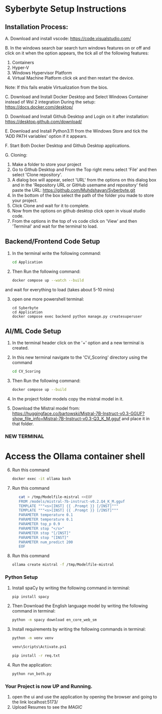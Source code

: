 # Syberbyte Setup Instructions


## Installation Process:

A. Download and install vscode:
https://code.visualstudio.com/

B. In the windows search bar search turn windows features on or off and click on it when the option appears, the tick all of the following features:
1. Containers
2. Hyper-V
3. Windows Hypervisor Platform
4. Virtual Machine Platform
click ok and then restart the device.

Note: If this fails enable Virtualization from the bios. 


C. Download and Install Docker Desktop and Select Windows Container instead of Wsl 2 integration During the setup:
https://docs.docker.com/desktop/

D. Download and Install Github Desktop and Login on it after installation:
https://desktop.github.com/download/

E. Download and Install Python3.11 from the Windows Store and tick the 'ADD PATH variables' option if it appears.

F. Start Both Docker Desktop and Github Desktop applications.

G. Cloning:
1. Make a folder to store your project
2. Go to Github Desktop and From the Top right menu select 'File' and then select 'Clone repository'.
3. A dialog box will appear, select 'URL' from the options on this dialog box and in the 'Repository URL or GitHub usemame and repository' field paste the URL: https://github.com/Muhdshayan/Syberbyte.git
4. In the bottom of the box select the path of the folder you made to store your project.
5. Click Clone and wait for it to complete.
6. Now from the options on github desktop click open in visual studio code.
7. From the options in the top of vs code click on 'View' and then 'Terminal' and wait for the terminal to load.

## Backend/Frontend Code Setup

1. In the terminal write the following command:
   ```bash
   cd Application
   ```
2. Then Run the following command:
   ```bash
   docker compose up --watch --build
   ```
and wait for everything to load (takes about 5-10 mins)

3. open one more powershell terminal:
   ```
   cd Syberbyte
   cd Application
   docker compose exec backend python manage.py createsuperuser
   ```
## AI/ML Code Setup

1. In the terminal header click on the '+' option and a new terminal is created.

2. In this new terminal navigate to the 'CV_Scoring' directory using the command
   ```bash
   cd CV_Scoring
   ```
3. Then Run the following command:
   ```bash
   docker compose up --build
   ```
4. In the project folder models copy the mistral model in it.   
5. Download the Mistral model from: https://huggingface.co/bartowski/Mistral-7B-Instruct-v0.3-GGUF?show_file_info=Mistral-7B-Instruct-v0.3-Q3_K_M.gguf and place it in that folder.


### NEW TERMINAL

# Access the Ollama container shell
6. Run this command 
   ```bash
   docker exec -it ollama bash
   ```
7. Run this command 
   ```bash
      cat > /tmp/Modelfile-mistral <<EOF
      FROM /models/mistral-7b-instruct-v0.2.Q4_K_M.gguf
      TEMPLATE """<s>[INST] {{ .Prompt }} [/INST]"""
      TEMPLATE """<s>[INST] {{ .Prompt }} [/INST]"""
      PARAMETER temperature 0.1
      PARAMETER temperature 0.1
      PARAMETER top_p 0.9
      PARAMETER stop "</s>"
      PARAMETER stop "[/INST]"
      PARAMETER stop "[INST]"
      PARAMETER num_predict 200
      EOF
   ```
8. Run this command 
   ```bash
   ollama create mistral -f /tmp/Modelfile-mistral
   ```

   
### Python Setup

1. Install spaCy by writing the following command in terminal:
   ```bash
   pip install spacy
   ```
2. Then Download the English language model by writing the following command in terminal:
   ```bash
   python -m spacy download en_core_web_sm
   ```
3. Install requirements by writing the following commands in terminal:
   ```bash
   python -m venv venv
   ```
   ```bash
   venv\Scripts\Activate.ps1
   ```
   ```bash
   pip install -r req.txt
   ```
   
5. Run the application:
   ```bash
   python run_both.py
   ```

### Your Project is now UP and Running.

1. open the ui and use the application by opening the browser and going to the link localhost:5173/
2. Upload Resumes to see the *MAGIC*
